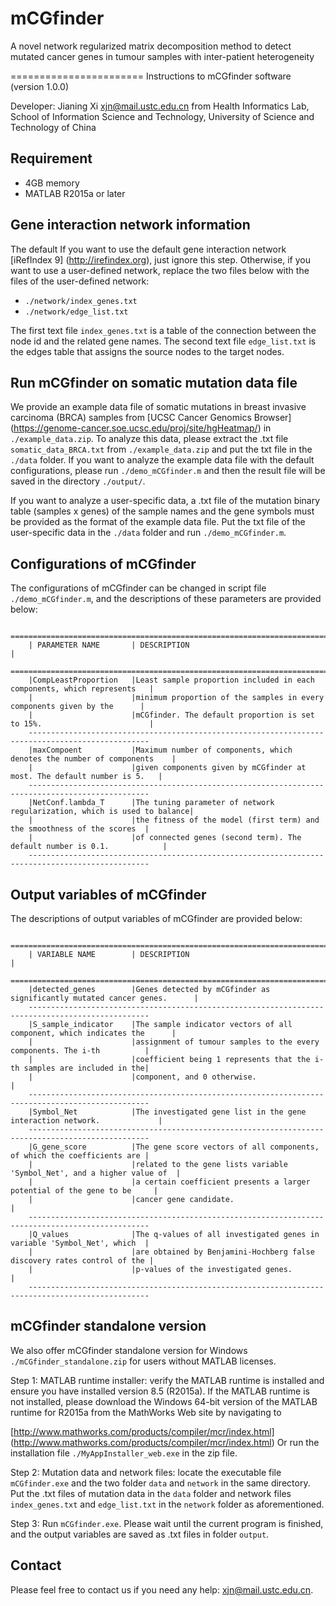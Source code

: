 # mCGfinder
A novel network regularized matrix decomposition method to detect mutated cancer genes in tumour samples with inter-patient heterogeneity

=======================
Instructions to mCGfinder software (version 1.0.0)

Developer: Jianing Xi <xjn@mail.ustc.edu.cn> from Health Informatics Lab, School of Information Science and Technology, University of Science and Technology of China


Requirement
------------------------
* 4GB memory
* MATLAB R2015a or later

Gene interaction network information
------------------------
The default 
If you want to use the default gene interaction network [iRefIndex 9] (http://irefindex.org), just ignore this step. Otherwise, if you want to use a user-defined network, replace the two files below with the files of the user-defined network:

* `./network/index_genes.txt`
* `./network/edge_list.txt`

The first text file `index_genes.txt` is a table of the connection between the node id and the related gene names. The second text file `edge_list.txt` is the edges table that assigns the source nodes to the target nodes.


Run mCGfinder on somatic mutation data file
------------------------
We provide an example data file of somatic mutations in breast invasive carcinoma (BRCA) samples from [UCSC Cancer Genomics Browser] (https://genome-cancer.soe.ucsc.edu/proj/site/hgHeatmap/) in `./example_data.zip`. To analyze this data, please extract the .txt file `somatic_data_BRCA.txt` from `./example_data.zip` and put the txt file in the `./data` folder. If you want to analyze the example data file with the default configurations, please run `./demo_mCGfinder.m` and then the result file will be saved in the directory `./output/`.

If you want to analyze a user-specific data, a .txt file of the mutation binary table (samples x genes) of the sample names and the gene symbols must be provided as the format of the example data file. Put the txt file of the user-specific data in the `./data` folder and run `./demo_mCGfinder.m`.


Configurations of mCGfinder 
------------------------

The configurations of mCGfinder can be changed in script file `./demo_mCGfinder.m`, and the descriptions of these parameters are provided below:

        =================================================================================================
        | PARAMETER NAME       | DESCRIPTION                                                            |
        =================================================================================================
        |CompLeastProportion   |Least sample proportion included in each components, which represents   |
        |                      |minimum proportion of the samples in every components given by the      |
        |                      |mCGfinder. The default proportion is set to 15%.                        |
        -------------------------------------------------------------------------------------------------
        |maxCompoent           |Maximum number of components, which denotes the number of components    |
        |                      |given components given by mCGfinder at most. The default number is 5.   |
        -------------------------------------------------------------------------------------------------
        |NetConf.lambda_T      |The tuning parameter of network regularization, which is used to balance|
        |                      |the fitness of the model (first term) and the smoothness of the scores  |
        |                      |of connected genes (second term). The default number is 0.1.            |
        -------------------------------------------------------------------------------------------------


Output variables of mCGfinder 
------------------------

The descriptions of output variables of mCGfinder are provided below:

        =================================================================================================
        | VARIABLE NAME        | DESCRIPTION                                                            |
        =================================================================================================
        |detected_genes        |Genes detected by mCGfinder as significantly mutated cancer genes.      |
        -------------------------------------------------------------------------------------------------
        |S_sample_indicator    |The sample indicator vectors of all component, which indicates the      |
        |                      |assignment of tumour samples to the every components. The i-th          |
        |                      |coefficient being 1 represents that the i-th samples are included in the|
        |                      |component, and 0 otherwise.                                             |
        -------------------------------------------------------------------------------------------------
        |Symbol_Net            |The investigated gene list in the gene interaction network.             |
        -------------------------------------------------------------------------------------------------
        |G_gene_score          |The gene score vectors of all components, of which the coefficients are |
        |                      |related to the gene lists variable 'Symbol_Net', and a higher value of  |
        |                      |a certain coefficient presents a larger potential of the gene to be     |
        |                      |cancer gene candidate.                                                  |
        -------------------------------------------------------------------------------------------------
        |Q_values              |The q-values of all investigated genes in variable 'Symbol_Net', which  |
        |                      |are obtained by Benjamini-Hochberg false discovery rates control of the |
        |                      |p-values of the investigated genes.                                     |
        -------------------------------------------------------------------------------------------------


mCGfinder standalone version
------------------------

We also offer mCGfinder standalone version for Windows `./mCGfinder_standalone.zip` for users without MATLAB licenses.

Step 1: MATLAB runtime installer: verify the MATLAB runtime is installed and ensure you have installed version 8.5 (R2015a). If the MATLAB runtime is not installed, please download the Windows 64-bit version of the MATLAB runtime for R2015a from the MathWorks Web site by navigating to
 
   [http://www.mathworks.com/products/compiler/mcr/index.html] (http://www.mathworks.com/products/compiler/mcr/index.html)
Or run the installation file `./MyAppInstaller_web.exe` in the zip file. 

Step 2: Mutation data and network files: locate the executable file `mCGfinder.exe` and the two folder `data` and `network` in the same directory. Put the .txt files of mutation data in the `data` folder and network files `index_genes.txt` and `edge_list.txt` in the `network` folder as aforementioned.

Step 3: Run `mCGfinder.exe`. Please wait until the current program is finished, and the output variables are saved as .txt files in folder `output`.


Contact
------------------------
Please feel free to contact us if you need any help: <xjn@mail.ustc.edu.cn>.